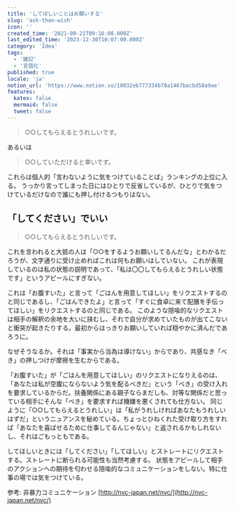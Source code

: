 ```yaml
---
title: 'してほしいことはお願いする'
slug: 'ask-than-wish'
icon: ''
created_time: '2021-09-21T09:16:00.000Z'
last_edited_time: '2023-12-30T10:07:00.000Z'
category: 'Idea'
tags:
  - '雑記'
  - '言語化'
published: true
locale: 'ja'
notion_url: 'https://www.notion.so/10032eb777334b78a1467bacbd58a9ae'
features:
  katex: false
  mermaid: false
  tweet: false
---
```


> ○○してもらえるとうれしいです。

あるいは

> ○○していただけると幸いです。

これらは個人的「言わないように気をつけていることば」ランキングの上位に入る。
うっかり言ってしまった日にはひとりで反省しているが、ひとりで気をつけているだけなので誰にも押し付けるつもりはない。

## 「してください」でいい

> ○○してもらえるとうれしいです。

これを言われると大抵の人は「○○をするようお願いしてるんだな」とわかるだろうが、文字通りに受け止めればこれは何もお願いはしていない。
これが表現しているのは私の状態の説明であって、「私は〇〇してもらえるとうれしい状態です」というアピールにすぎない。

これは「お腹すいた」と言って「ごはんを用意してほしい」をリクエストするのと同じであるし、「ごはんできたよ」と言って「すぐに食卓に来て配膳を手伝ってほしい」をリクエストするのと同じである。
このような隠喩的なリクエストは相手の解釈の余地を大いに挟むし、それで自分が求めていたものが出てこないと衝突が起きたりする。最初からはっきりお願いしていれば穏やかに済んだであろうに。

なぜそうなるか。それは「事実から当為は導けない」からであり、共感なき「べき」の押しつけが摩擦を生むからである。

「お腹すいた」が「ごはんを用意してほしい」のリクエストになりえるのは、「あなたは私が空腹にならないよう気を配るべきだ」という「べき」の受け入れを要求しているからだ。扶養関係にある親子ならまだしも、対等な関係だと思っている相手にそんな「べき」を要求すれば機嫌を悪くされても仕方ない。
同じように「○○してもらえるとうれしい」は「私がうれしければあなたもうれしいはずだ」というニュアンスを秘めている。ちょっとひねくれた受け取り方をすれば「あなたを喜ばせるために仕事してるんじゃない」と返されるかもしれないし、それはごもっともである。

してほしいときには「してください」「してほしい」とストレートにリクエストする。ストレートに断られる可能性も当然考慮する。
状態をアピールして相手のアクションへの期待を匂わせる隠喩的なコミュニケーションをしない。特に仕事の場では気をつけている。

参考: 非暴力コミュニケーション [http://nvc-japan.net/nvc/](http://nvc-japan.net/nvc/)
